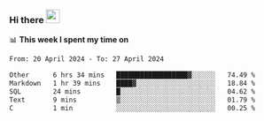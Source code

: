 ### Hi there <a href="https://www.gautamkrishnar.com/"><img src="https://media.giphy.com/media/hvRJCLFzcasrR4ia7z/giphy.gif" width="25px"></a>

📊 **This week I spent my time on**

<!--START_SECTION:waka-->

```txt
From: 20 April 2024 - To: 27 April 2024

Other      6 hrs 34 mins   ██████████████████▓░░░░░░   74.49 %
Markdown   1 hr 39 mins    ████▓░░░░░░░░░░░░░░░░░░░░   18.84 %
SQL        24 mins         █░░░░░░░░░░░░░░░░░░░░░░░░   04.62 %
Text       9 mins          ▒░░░░░░░░░░░░░░░░░░░░░░░░   01.79 %
C          1 min           ░░░░░░░░░░░░░░░░░░░░░░░░░   00.25 %
```

<!--END_SECTION:waka-->
